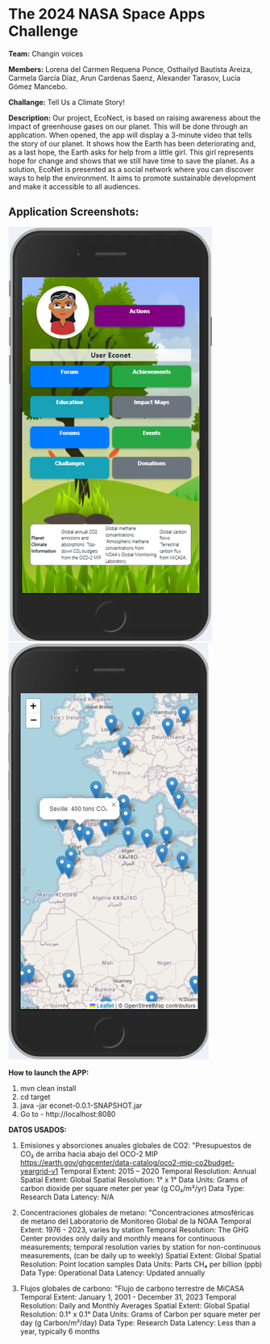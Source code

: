 **<h1>The 2024 NASA Space Apps Challenge</h1>**

**Team:** Changin voices

**Members:** Lorena del Carmen Requena Ponce, Osthailyd Bautista Areiza, Carmela García Díaz, Arun Cardenas Saenz, Alexander Tarasov, Lucía Gómez Mancebo.

**Challange:** Tell Us a Climate Story!

**Description:** Our project, EcoNect, is based on raising awareness about the impact of greenhouse gases on our planet. This will be done through an application. When opened, the app will display a 3-minute video that tells the story of our planet. It shows how the Earth has been deteriorating and, as a last hope, the Earth asks for help from a little girl.
This girl represents hope for change and shows that we still have time to save the planet. As a solution, EcoNet is presented as a social network where you can discover ways to help the environment. It aims to promote sustainable development and make it accessible to all audiences.

**<h2>Application Screenshots:</h2>**
![MainPage](screenshots/screen1.png)
![MainPage](screenshots/screen2.png)


**How to launch the APP:**
1. mvn clean install
2. cd target
3. java -jar econet-0.0.1-SNAPSHOT.jar
4. Go to - http://localhost:8080

**DATOS USADOS:**
1. Emisiones y absorciones anuales globales de CO2: "Presupuestos de CO₂ de arriba hacia abajo del OCO-2 MIP
   https://earth.gov/ghgcenter/data-catalog/oco2-mip-co2budget-yeargrid-v1
   Temporal Extent: 2015 – 2020
   Temporal Resolution: Annual
   Spatial Extent: Global
   Spatial Resolution: 1° x 1°
   Data Units: Grams of carbon dioxide per square meter per year (g CO₂/m²/yr)
   Data Type: Research
   Data Latency: N/A

2. Concentraciones globales de metano: "Concentraciones atmosféricas de metano del Laboratorio de Monitoreo Global de la NOAA
   Temporal Extent: 1976 - 2023, varies by station
   Temporal Resolution: The GHG Center provides only daily and monthly means for continuous measurements; temporal resolution varies by station for non-continuous measurements, (can be daily up to weekly)
   Spatial Extent: Global
   Spatial Resolution: Point location samples
   Data Units: Parts CH₄ per billion (ppb)
   Data Type: Operational
   Data Latency: Updated annually

3. Flujos globales de carbono: "Flujo de carbono terrestre de MiCASA
   Temporal Extent: January 1, 2001 - December 31, 2023
   Temporal Resolution: Daily and Monthly Averages
   Spatial Extent: Global
   Spatial Resolution: 0.1° x 0.1°
   Data Units: Grams of Carbon per square meter per day (g Carbon/m²/day)
   Data Type: Research
   Data Latency: Less than a year, typically 6 months


